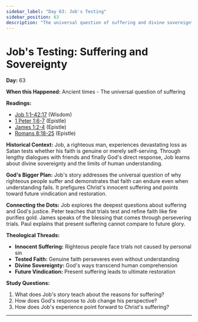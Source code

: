 ```yaml
---
sidebar_label: "Day 63: Job's Testing"
sidebar_position: 63
description: "The universal question of suffering and divine sovereignty"
---
```


# Job's Testing: Suffering and Sovereignty

**Day:** 63

**When this Happened:** Ancient times - The universal question of suffering

**Readings:**
 - [Job 1:1–42:17](https://www.biblegateway.com/passage/?search=Job+1%3A1-42%3A17) (Wisdom)
 - [1 Peter 1:6-7](https://www.biblegateway.com/passage/?search=1+Peter+1%3A6-7) (Epistle)
 - [James 1:2-4](https://www.biblegateway.com/passage/?search=James+1%3A2-4) (Epistle)
 - [Romans 8:18-25](https://www.biblegateway.com/passage/?search=Romans+8%3A18-25) (Epistle)

**Historical Context:** Job, a righteous man, experiences devastating loss as Satan tests whether his faith is genuine or merely self-serving. Through lengthy dialogues with friends and finally God's direct response, Job learns about divine sovereignty and the limits of human understanding.

**God's Bigger Plan:** Job's story addresses the universal question of why righteous people suffer and demonstrates that faith can endure even when understanding fails. It prefigures Christ's innocent suffering and points toward future vindication and restoration.

**Connecting the Dots:** Job explores the deepest questions about suffering and God's justice. Peter teaches that trials test and refine faith like fire purifies gold. James speaks of the blessing that comes through persevering trials. Paul explains that present suffering cannot compare to future glory.

****Theological Threads:****
- **Innocent Suffering:** Righteous people face trials not caused by personal sin
- **Tested Faith:** Genuine faith perseveres even without understanding
- **Divine Sovereignty:** God's ways transcend human comprehension
- **Future Vindication:** Present suffering leads to ultimate restoration

**Study Questions:**
1. What does Job's story teach about the reasons for suffering?
2. How does God's response to Job change his perspective?
3. How does Job's experience point forward to Christ's suffering?

---